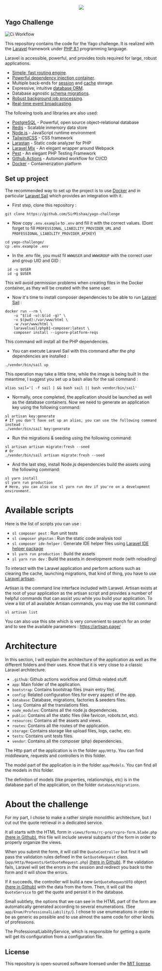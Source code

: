 <p align="center"><a href="https://laravel.com" target="_blank"><img src="https://upload.wikimedia.org/wikipedia/commons/thumb/0/09/Yago_Logo_%281%29.png/1200px-Yago_Logo_%281%29.png"></a></p>


## Yago Challenge
![Ci Workflow](https://github.com/SirMishaa/yago-challenge/actions/workflows/ci.yml/badge.svg)

This repository contains the code for the Yago challenge. It is realized with the [Laravel](https://laravel.com) framework under [PHP 8.1](https://www.php.net/releases/8.1/en.php) programming language.

Laravel is accessible, powerful, and provides tools required for large, robust applications.

- [Simple, fast routing engine](https://laravel.com/docs/routing).
- [Powerful dependency injection container](https://laravel.com/docs/container).
- Multiple back-ends for [session](https://laravel.com/docs/session) and [cache](https://laravel.com/docs/cache) storage.
- Expressive, intuitive [database ORM](https://laravel.com/docs/eloquent).
- Database agnostic [schema migrations](https://laravel.com/docs/migrations).
- [Robust background job processing](https://laravel.com/docs/queues).
- [Real-time event broadcasting](https://laravel.com/docs/broadcasting).

The following tools and libraries are also used:

- [PostgreSQL](https://www.postgresql.org/) - Powerful, open source object-relational database
- [Redis](https://redis.io/) - Scalable inmemory data store
- [Node.js](https://nodejs.org/) - JavaScript runtime environment
- [TailwindCSS](https://tailwindcss.com/) - CSS framework
- [Larastan](https://github.com/nunomaduro/larastan) - Static code analyzer for PHP
- [Laravel Mix](https://laravel-mix.com/) - An elegant wrapper around Webpack
- [Pest](https://pestphp.com/) - An elegant PHP Testing Framework
- [Github Actions](https://github.com/features/actions) - Automated workflow for CI/CD
- [Docker](https://www.docker.com/) - Containerization platform

## Set up project
The recommended way to set up the project is to use [Docker](https://www.docker.com/) and in particular [Laravel Sail](https://laravel.com/docs/9.x/sail) which provides an integration with it.

- First step, clone this repository :
```
git clone https://github.com/SirMishaa/yago-challenge
```

- Now copy `.env.example` to `.env` and fill it with the correct values. (Dont forget to fill `PROFESSIONAL_LIABILITY_PROVIDER_URL` and `PROFESSIONAL_LIABILITY_PROVIDER_APIKEY`)
````
cd yago-challenge/
cp .env.example .env
````
- In the .env file, you must fil `WWWUSER` and `WWWGROUP` with the correct user and group UID and GID :
```
 id -u $USER
 id -g $USER
```
This will avoid permission problems when creating files in the Docker container, as they will be created with the same user.
- Now it's time to install composer dependencies to be able to run [Laravel Sail](https://laravel.com/docs/9.x/sail) :
```
docker run --rm \
    -u "$(id -u):$(id -g)" \
    -v $(pwd):/var/www/html \
    -w /var/www/html \
    laravelsail/php81-composer:latest \
    composer install --ignore-platform-reqs
```
This command will install all the PHP dependencies.

- You can execute Laravel Sail with this command after the php dependencies are installed : 
```
./vendor/bin/sail up
```
This operation may take a little time, while the image is being built
In the meantime, I suggest you set up a bash alias for the sail command :
```
alias sail='[ -f sail ] && bash sail || bash vendor/bin/sail'
```

- Normally, once completed, the application should be launched as well as the database containers. Now we need to generate an application key using the following command:
```
sl artisan key:generate
# If you don't have set up an alias, you can use the following command instead :
./vendor/bin/sail key:generate
```
- Run the migrations & seeding using the following command:
```
sl artisan artisan migrate:fresh --seed
# Or
./vendor/bin/sail artisan migrate:fresh --seed
```
- And the last step, install Node.js dependencies build the assets using the following command:
```
sl yarn install
sl yarn run production
# Here, you can also use sl yarn run dev if you're on a development environment.
```

# Available scripts
Here is the list of scripts you can use :
- `sl composer pest` : Run unit tests
- `sl composer phpstan` : Run the static code analysis tool
- `sl composer ide-helper` : Generate IDE helper files using [Laravel IDE helper package](https://github.com/barryvdh/laravel-ide-helper)
- `sl yarn run production` : Build the assets
- `sl yarn run dev` : Build the assets in development mode (with reloading)

To interact with the Laravel application and perform actions such as clearing the cache, launching migrations, that kind of thing, you have to use [Laravel artisan](https://laravel.com/docs/9.x/artisan).

Artisan is the command line interface included with Laravel. Artisan exists at the root of your application as the artisan script and provides a number of helpful commands that can assist you while you build your application. To view a list of all available Artisan commands, you may use the list command:
```
sl artisan list
```
You can also use this site which is very convenient to search for an order and to see the available parameters : https://artisan.page/
# Architecture
In this section, I will explain the architecture of the application as well as the different folders and their uses. Know that it is very close to a classic Laravel architecture.

- ``.github``: Github actions workflow and Github related stuff.
- ``app``: Main folder of the application.
- ``bootstrap``: Contains bootstrap files (main entry file).
- ``config``: Related configuration files for every aspect of the app.
- ``database``: Database, migrations, factories & seeders files.
- ``lang``: Contains all the translations files.
- ``node_modules``: Contains all the node.js dependencies.
- ``public``: Contains all the static files (like favicon, robots.txt, etc).
- ``resources``: Contains all the assets and views.
- ``routes``: Contains all the routes of the application.
- ``storage``: Contains storage like upload files, logs, cache, etc.
- ``tests``: Contains unit tests files.
- ``vendor``: Contains all the composer (php) dependencies.

The Http part of the application is in the folder ``app/Http``. You can find middleware, requests and controllers in this folder.

The model part of the application is in the folder ``app/Models``. You can find all the models in this folder.

The definition of models (like properties, relationships, etc) is in the database part of the application, on the folder ``database/migrations``. 

# About the challenge
For my part, I chose to make a rather simple monolithic architecture, but I cut out the quote retrieval in a dedicated service.

It all starts with the HTML form in `views/forms/rc-pro/rcpro-form.blade.php` [(here in Github)](https://github.com/SirMishaa/yago-challenge/blob/main/resources/views/forms/rc-pro/rcpro-form.blade.php), this file will include several subparts of the form in order to properly organize the views. 

When you submit the form, it will call the `QuoteController` but first it will pass the validation rules defined in the `GetQuoteRequest` class. (`app/Http/Requests/GetQuoteRequest.php`) [(here in Github)](https://github.com/SirMishaa/yago-challenge/blob/main/app/Http/Requests/GetQuoteRequest.php). If the validation fails, Laravel will set the errors in the session and redirect you back to the form and it will show the errors.

If it succeeds, the controller will build a new `GetQuoteRequestDTO` object [(here in Github)](https://github.com/SirMishaa/yago-challenge/blob/main/app/Dto/ProfessionalLiability/GetQuoteRequestDTO.php) with the data from the form. Then, it will call the `QuoteService` to get the quote and persist it in the database.

Small subtlety, the options that we can see in the HTML part of the form are automatically generated according to several enumerations. (See `app/Enum/ProfessionalLiability/`). I chose to use enumerations in order to be as generic as possible and to use almost the same code for other kinds of professions.

The ProfessionalLiabilityService, which is responsible for getting a quote will get its configuration from a configuration file.






## License
This repository is open-sourced software licensed under the [MIT license](https://opensource.org/licenses/MIT).
